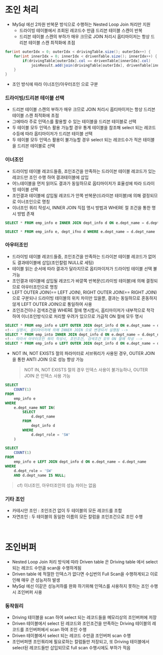 # 조인 처리
* MySql 에선 2차원 반복문 방식으로 수행하는 Nested Loop Join 처리만 지원
	* 드라이빙 테이블에서 조회된 레코드수 만큼 드리븐 테이블 스캔이 반복
	* 드리븐 테이블 스캔의 부하가 매우 크므로 JOIN 처리시 옵티마이저는 항상 드리븐 테이블 스캔 최적화에 초점
```java
for(int outerIdx = 0; outerIdx < drivingTable.size(); outerIdx++) {
	for(int innerIdx = 0; innerIdx < drivenTable.size(); innerIdx++) {
		if(drivingTable[outerIdx].col == drivenTable[innerIdx].col) 
			joinResult.add(join(drivingTable[outerIdx], drivenTable[innerIdx]))
	}
}
```
* 조인 방식에 따라 이너조인/아우터조인 으로 구분

### 드라이빙/드리븐 테이블 선택
* 드리븐 테이블 스캔의 부하가 매우 크므로 JOIN 처리시 옵티마이저는 항상 드리븐 테이블 스캔 최적화에 초점
* 그에따라 주로 인덱스를 활용할 수 있는 테이블을 드리븐 테이블로 선택
* 두 테이블 모두 인덱스 활용 가능할 경우 통계 테이블을 참조해 select 되는 레코드 수등에 따라 옵티마이저가 드리븐 테이블 선택
* 두 테이블 모두 인덱스 활용이 불가능할 경우 select 되는 레코드수가 적은 테이블을 드리븐 테이블로 선택 

### 이너조인
* 드라이빙 테이블 레코드들중, 조인조건을 만족하는 드라이븐 테이블 레코드가 있는 레코드만 조인 수행 하여 결과테이블에 삽입
* 어느테이블을 먼저 읽어도 결과가 동일하므로 옵티마이저가 효율성에 따라 드라이빙 테이블 선택
* 조인결과 테이블에 삽입될 레코드가 안쪽 반복문(드라이븐 테이블)에 의해 결정되므로 이너조인으로 명칭
* 이너조인 쿼리 작성시, INNER JOIN 직접 명시 방법과 WHERE 절 조건을 통한 명시 방법 존재
```sql
SELECT * FROM emp_info e INNER JOIN dept_info d ON e.dept_name = d.dept_name

SELECT * FROM emp_info e, dept_ifno d WHERE e.dept_name = d.dept_name
```

### 아우터조인
* 드라이빙 테이블 레코드들중, 조인조건을 만족하는 드라이븐 테이블 레코드가 없어도 결과테이블에 삽입(조인칼럼 NULL로 세팅)
* 테이블 읽는 순서에 따라 결과가 달라지므로 옵티마이저가 드라이빙 테이블 선택 불가능
* 조인결과 테이블에 삽입될 레코드가 바깥쪽 반복문(드라이빙 테이블)에 의해 결정되므로 아우터조인으로 명칭
* LEFT OUTER JOIN(== LEFT JOIN), RIGHT OUTER JOIN(== RIGHT JOIN) 으로 구분되나 드라이빙 테이블의 위치 차이만 있을뿐, 결과는 동일하므로 혼동하지 않게 LEFT OUTER JOIN으로 통일하여 사용
* 조인조건이나 검색조건을 WHERE 절에 명시할시, 옵티마이저가 내부적으로 착각하여 이너조인방식으로 처리할 우려가 있으므로 가급적 ON 절에 모두 명시
 ```sql
SELECT * FROM emp_info e LEFT OUTER JOIN dept_info d ON e.dept_name = d.dept_name WHERE e.role = 'BE'
<!-- 실행시, 옵티마이저에 의해 INNER JOIN 으로 변경되서 실행됨 -->
SELECT * FROM emp_into INNER JOIN dept_info d ON e.dept_name = d.dept_name WHERE e.role = 'BE'
<!-- 따라서 아우터조인 쿼리 작성시, 조인조건, 검색조건 모두 ON 절에 작성 -->
SELECT * FROM emp_info e LEFT OUTER JOIN dept_info d ON e.dept_name = d.dept_name AND e.role = 'BE'
```
* NOT IN, NOT EXISTS 절의 파라미터로 서브쿼리가 사용된 경우, OUTER JOIN 을 통한 ANTI JOIN 으로 성능 향상 가능
	> NOT IN, NOT EXISTS 절의 경우 인덱스 사용이 불가능하나, OUTER JOIN 은 인덱스 사용 가능
```sql
SELECT 
	COUNT(1) 
FROM 
	emp_info e 
WHERE 
	e.dept_name NOT IN(
		SELECT 
			d.dept_name
		FROM
			dept_info d 
		WHERE
			d.dept_role = 'SW'
	)
	
SELECT
	COUNT(1)
FROM 
	emp_info e LEFT JOIN dept_info d ON e.dept_name = d.dept_name
WHERE
	d.dept_role = 'SW'
	AND d.dept_name IS NULL;
```
> cf) 이너조인, 아우터조인의 성능 차이는 없음

### 기타 조인
* 카테시안 조인 : 조인조건 없이 두 테이블의 모든 레코드를 조합
* 자연조인 : 두 테이블의 동일한 이름의 모든 칼럼을 조인조건으로 조인 수행

<br>

# 조인버퍼
* Nested Loop Join 처리 방식에 따라 Driven table 은 Driving table 에서 select 되는 레코드 수만큼 scan을 수행하게됨
* Driven table 에 적절한 인덱스가 없다면 수십번의 Full Scan을 수행하게되고 이로인해 매우 큰 성능저하 발생
* MySql 에선 이같은 성능저하를 완화 하기위해 인덱스를 사용하지 못하는 조인 수행시 조인버퍼 사용

### 동작원리
* Driving 테이블을 scan 하여 select 되는 레코드들을 메모리상의 조인버퍼에 저장
* Driven 테이블에서 select 된 레코드와 조인조건을 만족하는 Driving 테이블의 레코드를 조인버퍼에서 scan 하여 조인 수행
* Driven 테이블에서 select 되는 레코드 수만큼 조인버퍼 scan 수행
* 조인버퍼엔 조인쿼리에 필요로하는 칼럼들만 저장되고, 또 Driving 테이블에서 select된 레코드들만 삽입되므로 full scan 수행시에도 부하가 적음